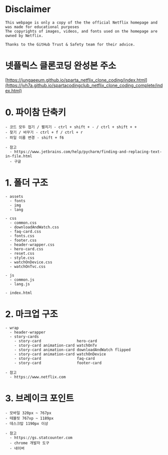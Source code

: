 # Disclaimer 
```
This webpage is only a copy of the the official Netflix homepage and was made for educational purposes
The copyrights of images, videos, and fonts used on the homepage are owned by Netflix.

Thanks to the GitHub Trust & Safety team for their advice.
```

# 넷플릭스 클론코딩 완성본 주소
[https://jungaeeum.github.io/sparta_netflix_clone_coding/index.html](https://jyh7a.github.io/spartacodingclub_netflix_clone_coding_complete/index.html)


# 0. 파이참 단축키
```
- 코드 모두 접기 / 펼치기 - ctrl + shift + - / ctrl + shift + +
- 찾기 / 바꾸기 - ctrl + f / ctrl + r 
- 파일 이름 변경 - shift + f6

- 참고
  - https://www.jetbrains.com/help/pycharm/finding-and-replacing-text-in-file.html
  - 구글
```


# 1. 폴더 구조
```
- assets
  - fonts
  - img
  - lang
  
- css
  - common.css
  - downloadAndWatch.css
  - faq-card.css
  - fonts.css
  - footer.css
  - header-wrapper.css
  - hero-card.css
  - reset.css
  - style.css  
  - watchOnDevice.css
  - watchOnTvc.css
  
- js
  - common.js
  - lang.js
  
- index.html
```

# 2. 마크업 구조
```
- wrap
  - header-wrapper
  - story-cards 
    - story-card                hero-card
    - story-card animation-card watchOnTv
    - story-card animation-card downloadAndWatch flipped
    - story-card animation-card watchOnDevice
    - story-card                faq-card
    - story-card                footer-card    
    
- 참고
  - https://www.netflix.com
```

# 3. 브레이크 포인트 
```
- 모바일 320px ~ 767px
- 테블릿 767xp ~ 1189px
- 데스크탑 1190px 이상
 
- 참고
  - https://gs.statcounter.com
  - chrome 개발자 도구
  - 네이버
```
